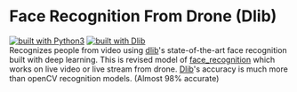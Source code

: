 # Face Recognition From Drone (Dlib)
[![built with Python3](https://img.shields.io/badge/built%20with-Python3-red.svg)](https://www.python.org/) [![built with Dlib](https://img.shields.io/badge/build%20using-dlib-pink.svg)](http://dlib.net/) 
<br>
Recognizes people from video using [dlib](http://dlib.net/)'s state-of-the-art face recognition
built with deep learning. This is revised model of [face_recognition](https://github.com/ageitgey/face_recognition) which works on live video or live stream from drone. [Dlib](http://dlib.net/)'s accuracy is much more than openCV recognition models. (Almost 98% accurate)
